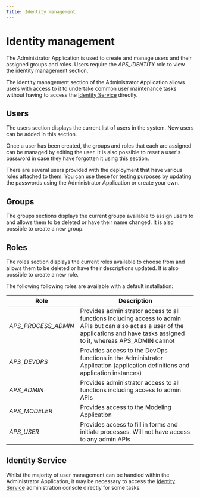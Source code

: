 ```yaml
---
Title: Identity management
--- 
```


# Identity management
The Administrator Application is used to create and manage users and their assigned groups and roles. Users require the *APS_IDENTITY* role to view the identity management section. 

The identity management section of the Administrator Application allows users with access to it to undertake common user maintenance tasks without having to access the [Identity Service](../admin-identity/identity-service.md) directly.

## Users
The users section displays the current list of users in the system. New users can be added in this section. 

Once a user has been created, the groups and roles that each are assigned can be managed by editing the user. It is also possible to reset a user's password in case they have forgotten it using this section. 

There are several users provided with the deployment that have various roles attached to them. You can use these for testing purposes by updating the passwords using the Administrator Application or create your own. 

## Groups
The groups sections displays the current groups available to assign users to and allows them to be deleted or have their name changed. It is also possible to create a new group.

## Roles
The roles section displays the current roles available to choose from and allows them to be deleted or have their descriptions updated. It is also possible to create a new role.

The following following roles are available with a default installation: 

| Role | Description |
| ---- | ----------- |
| *APS_PROCESS_ADMIN* |Provides administrator access to all functions including access to admin APIs but can also act as a user of the applications and have tasks assigned to it, whereas APS_ADMIN cannot | 
| *APS_DEVOPS* | Provides access to the DevOps functions in the Administrator Application (application definitions and application instances) |
| *APS_ADMIN* | Provides administrator access to all functions including access to admin APIs |
| *APS_MODELER* | Provides access to the Modeling Application |
| *APS_USER* | Provides access to fill in forms and initiate processes. Will not have access to any admin APIs | 

## Identity Service
Whilst the majority of user management can be handled within the Administrator Application, it may be necessary to access the [Identity Service](../admin-identity/identity-service.md) administration console directly for some tasks. 

